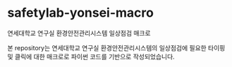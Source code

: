 # safetylab-yonsei-macro
연세대학교 연구실 환경안전관리시스템 일상점검 매크로

본 repository는 연세대학교 연구실 환경안전관리시스템의 일상점검에 필요한 타이핑 및 클릭에 대한 매크로로 파이썬 코드를 기반으로 작성되었습니다.

